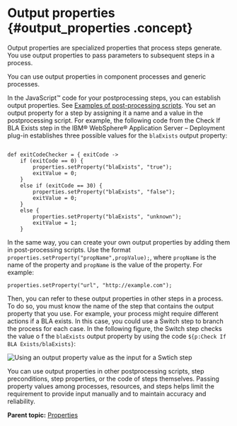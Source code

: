 # Output properties {#output_properties .concept}

Output properties are specialized properties that process steps generate. You use output properties to pass parameters to subsequent steps in a process.

You can use output properties in component processes and generic processes.

In the JavaScript™ code for your postprocessing steps, you can establish output properties. See [Examples of post-processing scripts](comp_postprocess_examples.md#). You set an output property for a step by assigning it a name and a value in the postprocessing script. For example, the following code from the Check If BLA Exists step in the IBM® WebSphere® Application Server – Deployment plug-in establishes three possible values for the `blaExists` output property:

```

def exitCodeChecker = { exitCode ->
    if (exitCode == 0) {
        properties.setProperty("blaExists", "true");
        exitValue = 0;
    }
    else if (exitCode == 30) {
        properties.setProperty("blaExists", "false");
        exitValue = 0;
    }
    else {
        properties.setProperty("blaExists", "unknown");
        exitValue = 1;
    }

```

In the same way, you can create your own output properties by adding them in post-processing scripts. Use the format `properties.setProperty("propName",propValue);`, where `propName` is the name of the property and `propName` is the value of the property. For example:

```
properties.setProperty("url", "http://example.com");
```

Then, you can refer to these output properties in other steps in a process. To do so, you must know the name of the step that contains the output property that you use. For example, your process might require different actions if a BLA exists. In this case, you could use a Switch step to branch the process for each case. In the following figure, the Switch step checks the value o f the `blaExists` output property by using the code `${p:Check If BLA Exists/blaExists}`:

![Using an output property value as the input for a Swtich step](../images/output_properties_a.gif)

You can use output properties in other postprocessing scripts, step preconditions, step properties, or the code of steps themselves. Passing property values among processes, resources, and steps helps limit the requirement to provide input manually and to maintain accuracy and reliability.

**Parent topic:** [Properties](../topics/ud_properties_overview.md)

